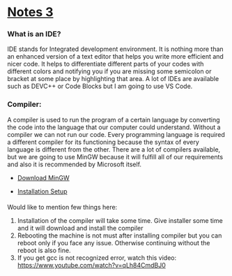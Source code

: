 # [Notes 3](https://codewithharry.com/videos/c-language-tutorials-in-hindi-3)

### What is an IDE?
IDE stands for Integrated development environment. It is nothing more than an enhanced version of a text editor that helps you write more efficient and nicer code. It helps to differentiate different parts of your codes with different colors and notifying you if you are missing some semicolon or bracket at some place by highlighting that area. A lot of IDEs are available such as DEVC++ or Code Blocks but I am going to use VS Code.

### Compiler:
A compiler is used to run the program of a certain language by converting the code into the language that our computer could understand. Without a compiler we can not run our code. Every programming language is required a different compiler for its functioning because the syntax of every language is different from the other. There are a lot of compilers available, but we are going to use MinGW because it will fulfill all of our requirements and also it is recommended by Microsoft itself.

- [Download MinGW](https://github.com/8and/C/blob/main/mingw-get-setup.exe)  

- [Installation Setup](https://www.ics.uci.edu/~pattis/common/handouts/mingweclipse/mingw.html)

####


Would like to mention few things here: 
1. Installation of the compiler will take some time. Give installer some time and it will download and install the compiler
2. Rebooting the machine is not must after installing compiler but you can reboot only if you face any issue. Otherwise continuing without the reboot is also fine.
3. If you get gcc is not recognized error, watch this video: https://www.youtube.com/watch?v=qLh84CmdBJ0